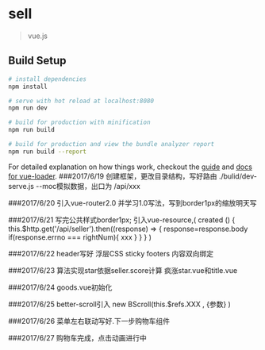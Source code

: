 # sell

> vue.js

## Build Setup

``` bash
# install dependencies
npm install

# serve with hot reload at localhost:8080
npm run dev

# build for production with minification
npm run build

# build for production and view the bundle analyzer report
npm run build --report
```

For detailed explanation on how things work, checkout the [guide](http://vuejs-templates.github.io/webpack/) and [docs for vue-loader](http://vuejs.github.io/vue-loader).
###2017/6/19
创建框架，更改目录结构，写好路由
./bulid/dev-serve.js --moc模拟数据，出口为 /api/xxx

###2017/6/20
引入vue-router2.0 并学习1.0写法，写到border1px的缩放明天写

###2017/6/21
写完公共样式border1px;
引入vue-resource,(
  created () {
    this.$http.get('/api/seller').then((response) => {
      response=response.body
      if(response.errno === rightNum){
        xxx
      }
    }
  }
)

###2017/6/22
header写好 浮层CSS sticky footers 内容双向绑定

###2017/6/23
算法实现star依据seller.score计算
疯涨star.vue和title.vue

###2017/6/24
goods.vue初始化

###2017/6/25
better-scroll引入
new BScroll(this.$refs.XXX , {参数} )

###2017/6/26
菜单左右联动写好.下一步购物车组件

###2017/6/27
购物车完成，点击动画进行中
